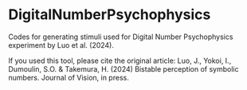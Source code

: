 # DigitalNumberPsychophysics
Codes for generating stimuli used for Digital Number Psychophysics experiment by Luo et al. (2024).

If you used this tool, please cite the original article: 
Luo, J., Yokoi, I., Dumoulin, S.O. & Takemura, H. (2024) Bistable perception of symbolic numbers. Journal of Vision, in press.
